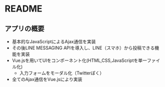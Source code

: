 # README

## アプリの概要
* 基本的なJavaScriptによるAjax通信を実装
* その後LINE MESSAGING APIを導入し、LINE（スマホ）から投稿できる機能を実装
* Vue.jsを用いてUIをコンポーネント化(HTML,CSS,JavaScriptを単一ファイル化)
  * 入力フォームをモーダル化（Twitterぽく）
* 全てのAjax通信をVue.jsにより実装
